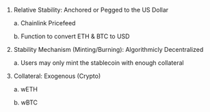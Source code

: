 1. Relative Stability: Anchored or Pegged to the US Dollar

   a. Chainlink Pricefeed

   b. Function to convert ETH & BTC to USD

2. Stability Mechanism (Minting/Burning): Algorithmicly Decentralized

   a. Users may only mint the stablecoin with enough collateral

3. Collateral: Exogenous (Crypto)

   a. wETH

   b. wBTC
